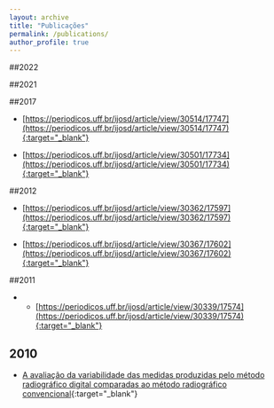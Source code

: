 ```yaml
---
layout: archive
title: "Publicações"
permalink: /publications/
author_profile: true
---
```


##2022

##2021

##2017
- [https://periodicos.uff.br/ijosd/article/view/30514/17747](https://periodicos.uff.br/ijosd/article/view/30514/17747){:target="_blank"}

- [https://periodicos.uff.br/ijosd/article/view/30501/17734](https://periodicos.uff.br/ijosd/article/view/30501/17734){:target="_blank"}

##2012
- [https://periodicos.uff.br/ijosd/article/view/30362/17597](https://periodicos.uff.br/ijosd/article/view/30362/17597){:target="_blank"}

- [https://periodicos.uff.br/ijosd/article/view/30367/17602](https://periodicos.uff.br/ijosd/article/view/30367/17602){:target="_blank"}

##2011
- - [https://periodicos.uff.br/ijosd/article/view/30339/17574](https://periodicos.uff.br/ijosd/article/view/30339/17574){:target="_blank"}

## 2010
- [A avaliação da variabilidade das medidas produzidas pelo método radiográfico digital comparadas ao método radiográfico convencional](https://periodicos.uff.br/ijosd/article/view/30466/){:target="_blank"}

<!--

{% if author.googlescholar %}
  You can also find my articles on <u><a href="{{author.googlescholar}}">my Google Scholar profile</a>.</u>
{% endif %}

{% include base_path %}

{% for post in site.publications reversed %}
  {% include archive-single.html %}
{% endfor %}

-->
